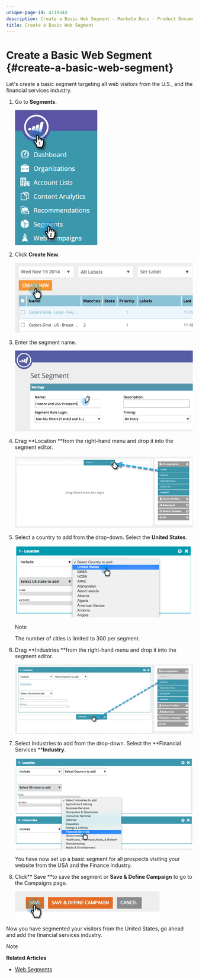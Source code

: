 ```yaml
---
unique-page-id: 4719344
description: Create a Basic Web Segment - Marketo Docs - Product Documentation
title: Create a Basic Web Segment
---
```


# Create a Basic Web Segment {#create-a-basic-web-segment}

Let's create a basic segment targeting all web visitors from the U.S., and the financial services industry.

1. Go to&nbsp;**Segments**.

   ![](assets/image2016-8-18-15-3a37-3a32.png)

1. Click&nbsp;**Create New**.

   ![](assets/image2014-11-19-19-3a33-3a47.png)

1. Enter the segment name.

   ![](assets/segment-name.png)

1. Drag **Location **from the right-hand menu and drop it into the segment editor.

   ![](assets/location-drag-hand.jpg)

1. Select a country to add from the drop-down.&nbsp;Select the **United States**.

   ![](assets/image2015-5-28-15-3a29-3a15.png)

   >[!NOTE]
   >
   >The number of cities is limited to 300 per segment.

1. Drag **Industries **from the right-hand menu and drop it into the segment editor.

   ![](assets/industries-hand.jpg)

1. Select Industries to add from the drop-down. Select the&nbsp;**Financial Services&nbsp;****Industry**.

   ![](assets/segment-industries.png)

   You have now set up a basic segment for all prospects visiting your website from the USA and the Finance Industry.

1. Click** Save **to save the segment or&nbsp;**Save & Define Campaign** to go to the Campaigns page.

   ![](assets/image2014-11-19-19-3a48-3a20.png)

Now you have segmented your visitors from the United States, go ahead and add the financial services industry. 

>[!NOTE]
>
>**Related Articles**
>
>* [Web Segments](http://docs.marketo.com/x/9QFI)
>

